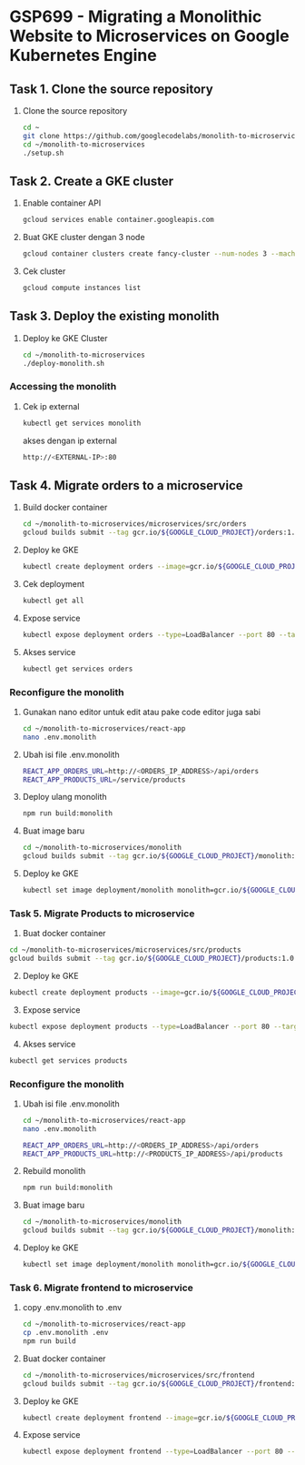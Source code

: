 # GSP699 - Migrating a Monolithic Website to Microservices on Google Kubernetes Engine

## Task 1. Clone the source repository
1. Clone the source repository
    ```bash
    cd ~
    git clone https://github.com/googlecodelabs/monolith-to-microservices.git
    cd ~/monolith-to-microservices
    ./setup.sh
    ```

## Task 2. Create a GKE cluster
1. Enable container API
    ```bash
    gcloud services enable container.googleapis.com
    ```
2. Buat GKE cluster dengan 3 node 
    ```bash
    gcloud container clusters create fancy-cluster --num-nodes 3 --machine-type=e2-standard-4
    ```
3. Cek cluster
    ```bash
    gcloud compute instances list
    ```

## Task 3. Deploy the existing monolith
1. Deploy ke GKE Cluster
    ```bash
    cd ~/monolith-to-microservices
    ./deploy-monolith.sh
    ```
### Accessing the monolith
1. Cek ip external
    ```bash
    kubectl get services monolith
    ```
    akses dengan ip external
    ```bash
    http://<EXTERNAL-IP>:80
    ```

## Task 4. Migrate orders to a microservice
1. Build docker container
    ```bash
    cd ~/monolith-to-microservices/microservices/src/orders
    gcloud builds submit --tag gcr.io/${GOOGLE_CLOUD_PROJECT}/orders:1.0.0 .
    ```
2. Deploy ke GKE
    ```bash
    kubectl create deployment orders --image=gcr.io/${GOOGLE_CLOUD_PROJECT}/orders:1.0.0
    ```
3. Cek deployment
    ```bash
    kubectl get all
    ```
4. Expose service
    ```bash
    kubectl expose deployment orders --type=LoadBalancer --port 80 --target-port 8081
    ```
5. Akses service
    ```bash
    kubectl get services orders
    ```

### Reconfigure the monolith
1. Gunakan nano editor untuk edit atau pake code editor juga sabi
    ```bash
    cd ~/monolith-to-microservices/react-app
    nano .env.monolith
    ```
2. Ubah isi file .env.monolith
    ```bash
    REACT_APP_ORDERS_URL=http://<ORDERS_IP_ADDRESS>/api/orders
    REACT_APP_PRODUCTS_URL=/service/products
    ```
3. Deploy ulang monolith
    ```bash
    npm run build:monolith
    ```
4. Buat image baru
    ```bash
    cd ~/monolith-to-microservices/monolith
    gcloud builds submit --tag gcr.io/${GOOGLE_CLOUD_PROJECT}/monolith:2.0.0 .
    ```
5. Deploy ke GKE
    ```bash
    kubectl set image deployment/monolith monolith=gcr.io/${GOOGLE_CLOUD_PROJECT}/monolith:2.0.0
    ```

### Task 5. Migrate Products to microservice
1. Buat docker container
```bash
cd ~/monolith-to-microservices/microservices/src/products
gcloud builds submit --tag gcr.io/${GOOGLE_CLOUD_PROJECT}/products:1.0.0 .
```
2. Deploy ke GKE
```bash
kubectl create deployment products --image=gcr.io/${GOOGLE_CLOUD_PROJECT}/products:1.0.0
```
3. Expose service
```bash
kubectl expose deployment products --type=LoadBalancer --port 80 --target-port 8082
```
4. Akses service
```bash
kubectl get services products
```
### Reconfigure the monolith
1. Ubah isi file .env.monolith
    ```bash
    cd ~/monolith-to-microservices/react-app
    nano .env.monolith
    ``` 
    ```bash
    REACT_APP_ORDERS_URL=http://<ORDERS_IP_ADDRESS>/api/orders
    REACT_APP_PRODUCTS_URL=http://<PRODUCTS_IP_ADDRESS>/api/products
    ```
2. Rebuild monolith
    ```bash
    npm run build:monolith
    ```
3. Buat image baru
    ```bash
    cd ~/monolith-to-microservices/monolith
    gcloud builds submit --tag gcr.io/${GOOGLE_CLOUD_PROJECT}/monolith:3.0.0 .
    ```
4. Deploy ke GKE
    ```bash
    kubectl set image deployment/monolith monolith=gcr.io/${GOOGLE_CLOUD_PROJECT}/monolith:3.0.0
    ```

### Task 6. Migrate frontend to microservice
1. copy .env.monolith to .env
    ```bash
    cd ~/monolith-to-microservices/react-app
    cp .env.monolith .env
    npm run build
    ```
2. Buat docker container
    ```bash
    cd ~/monolith-to-microservices/microservices/src/frontend
    gcloud builds submit --tag gcr.io/${GOOGLE_CLOUD_PROJECT}/frontend:1.0.0 .
    ```
3. Deploy ke GKE
    ```bash
    kubectl create deployment frontend --image=gcr.io/${GOOGLE_CLOUD_PROJECT}/frontend:1.0.0
    ```
4. Expose service
    ```bash
    kubectl expose deployment frontend --type=LoadBalancer --port 80 --target-port 8080
    ```
